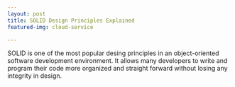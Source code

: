 ```yaml
---
layout: post
title: SOLID Design Principles Explained
featured-img: cloud-service

---
```

SOLID is one of the most popular desing principles in an object-oriented software development environment. It allows many developers to write
and program their code more organized and straight forward without losing any integrity in design. 
